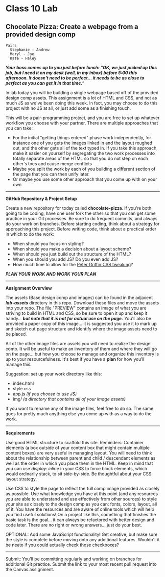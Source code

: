 # Class 10 Lab 

## Chocolate Pizza: Create a webpage from a provided design comp

``` 
Pairs
  Stephanie - Andrew
  Meryl - Joe
  Kate - Haley
```

***Your boss comes up to you just before lunch: "OK, we just picked up this job, but I need it on my desk (well, in my inbox) before 5:00 this afternoon. It doesn't need to be perfect... it needs to be as close to perfect as you can get it in that time."***

In lab today you will be building a single webpage based off of the provided design comp assets. This assignment is a lot of HTML and CSS, and not as much JS as we've been doing this week. In fact, you may choose to do this project with no JS at all, or just add some as a finishing touch.

This will be a pair-programming project, and you are free to set up whatever workflow you choose with your partner. There are multiple approaches that you can take:

- For the initial "getting things entered" phase work independently, for instance one of you gets the images linked in and the layout roughed out, and the other gets all of the text typed in. If you take this approach, make it easier on yourself by segregating the two work processes into totally separate areas of the HTML so that you do not step on each other's toes and cause merge conflicts
- Maybe you split the work by each of you building a different section of the page that you can then unify later.
- Or maybe you use some other approach that you come up with on your own

---

**GitHub Repository & Project Setup**

Create a new repository for today called **chocolate-pizza**. If you're both going to be coding, have one user fork the other so that you can get some practice in your Git processes. Be sure to do frequent commits, and always do your work on branches. Before starting coding, think about a strategy for approaching this project. Before writing code, think about a practical order in which to do the work:
- When should you focus on styling?
- When should you make a decision about a layout scheme?
- When should you just build out the structure of the HTML?
- When you should you add JS? Do you even add JS?
- How much time to allow for the [Peter Griffin CSS tweaking](http://imgur.com/gallery/Q3cUg29)?

***PLAN YOUR WORK AND WORK YOUR PLAN***

---

**Assignment Overview**

The assets (Base design comp and images) can be found in the adjacent ***lab-assets*** directory in this repo. Download these files and move the assets into your repo. The file "PREVIEW" contains an image of what you are striving to build in HTML and CSS, so be sure to open it up and keep it handy... ***but note that it is not for actual use on the page.*** You'll also be provided a paper copy of this image... it is suggested you use it to mark up and sketch out page structure and identify where the image assets need to be placed.

All of the other image files are assets you will need to realize the design comp. It will be useful to make an inventory of them and where they will go on the page... but how you choose to manage and organize this inventory is up to your resourcefulness. It's best if you have a **plan** for how you'll manage this.

Suggestion: set up your work directory like this:

* index.html
* style.css
* app.js *(if you choose to use JS)*
* img/   *(a directory that contains all of your image assets)*

If you want to rename any of the image files, feel free to do so. The same goes for pretty much anything else you come up with as a way to do the work.

---

**Requirements**

Use good HTML structure to scaffold this site. Reminders: Container elements (a box outside of your content box that might contain multiple content boxes) are very useful in managing layout. You will need to think about the relationship between parent and child / descendant elements as well as the order in which you place them in the HTML. Keep in mind that you can use *display: inline* in your CSS to force block elements, which would ordinarily stack, to sit side-by-side. Be thoughtful about your CSS layout strategy.

Use CSS to style the page to reflect the full comp image provided as closely as possible. Use what knowledge you have at this point (and any resources you are able to understand and use effectively from other sources) to style your site as closely to the design comp as you can: fonts, colors, layout, all of it. You have the resources and are aware of online tools which will help you find useful solutions! On a project like this, something that finishes the basic task is the goal... it can always be refactored with better design and code later. There are no right or wrong answers... just do your best.

OPTIONAL: Add some JavaScript functionality! Get creative, but make sure the style is complete before moving onto any additional features. Wouldn't it be neato if you could actually check those checkboxes?

---

Submit: You'll be committing regularly and working on branches for additional Git practice. Submit the link to your most recent pull request into the Canvas assignment.
